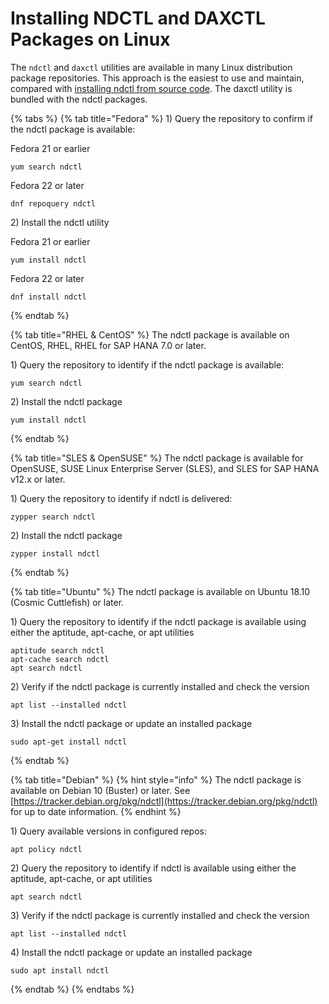 # Installing NDCTL and DAXCTL Packages on Linux

The `ndctl` and `daxctl` utilities are available in many Linux distribution package repositories.  This approach is the easiest to use and maintain, compared with [installing ndctl from source code](installing-ndctl-from-source-on-linux.md). The daxctl utility is bundled with the ndctl packages.

{% tabs %}
{% tab title="Fedora" %}
1\) Query the repository to confirm if the ndctl package is available:

Fedora 21 or earlier

```text
yum search ndctl
```

Fedora 22 or later

```text
dnf repoquery ndctl
```

2\) Install the ndctl utility

Fedora 21 or earlier

```text
yum install ndctl
```

Fedora 22 or later

```text
dnf install ndctl
```
{% endtab %}

{% tab title="RHEL & CentOS" %}
The ndctl package is available on CentOS, RHEL, RHEL for SAP HANA 7.0 or later. 

1\) Query the repository to identify if the ndctl package is available:

```text
yum search ndctl
```

2\) Install the ndctl package

```text
yum install ndctl
```
{% endtab %}

{% tab title="SLES & OpenSUSE" %}
The ndctl package is available for OpenSUSE, SUSE Linux Enterprise Server \(SLES\), and SLES for SAP HANA v12.x or later.

1\) Query the repository to identify if ndctl is delivered:

```text
zypper search ndctl
```

2\) Install the ndctl package

```text
zypper install ndctl
```
{% endtab %}

{% tab title="Ubuntu" %}
The ndctl package is available on Ubuntu 18.10 \(Cosmic Cuttlefish\) or later.

1\) Query the repository to identify if the ndctl package is available using either the aptitude, apt-cache, or apt utilities

```text
aptitude search ndctl 
apt-cache search ndctl 
apt search ndctl
```

2\) Verify if the ndctl package is currently installed and check the version

```text
apt list --installed ndctl
```

3\) Install the ndctl package or update an installed package

```text
sudo apt-get install ndctl
```
{% endtab %}

{% tab title="Debian" %}
{% hint style="info" %}
The ndctl package is available on Debian 10 \(Buster\) or later. See [https://tracker.debian.org/pkg/ndctl](https://tracker.debian.org/pkg/ndctl) for up to date information.
{% endhint %}

1\) Query available versions in configured repos:

```text
apt policy ndctl
```

2\) Query the repository to identify if ndctl is available using either the aptitude, apt-cache, or apt utilities

```text
apt search ndctl
```

3\) Verify if the ndctl package is currently installed and check the version

```text
apt list --installed ndctl
```

4\) Install the ndctl package or update an installed package

```text
sudo apt install ndctl
```
{% endtab %}
{% endtabs %}


